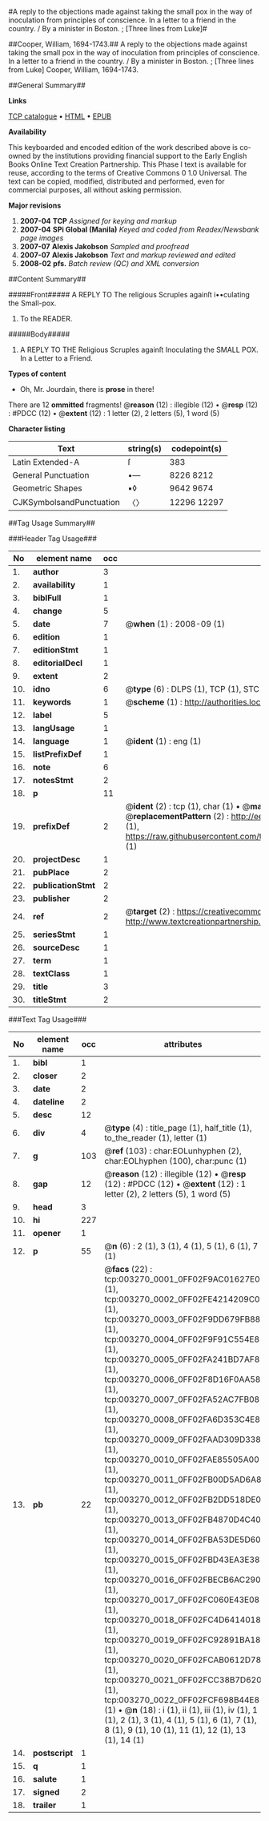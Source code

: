 #A reply to the objections made against taking the small pox in the way of inoculation from principles of conscience. In a letter to a friend in the country. / By a minister in Boston. ; [Three lines from Luke]#

##Cooper, William, 1694-1743.##
A reply to the objections made against taking the small pox in the way of inoculation from principles of conscience. In a letter to a friend in the country. / By a minister in Boston. ; [Three lines from Luke]
Cooper, William, 1694-1743.

##General Summary##

**Links**

[TCP catalogue](http://www.ota.ox.ac.uk/tcp/)  • 
[HTML](http://tei.it.ox.ac.uk/tcp/Texts-HTML/free/N02/N02747.html)  • 
[EPUB](http://tei.it.ox.ac.uk/tcp/Texts-EPUB/free/N02/N02747.epub)

**Availability**

This keyboarded and encoded edition of the
	       work described above is co-owned by the institutions
	       providing financial support to the Early English Books
	       Online Text Creation Partnership. This Phase I text is
	       available for reuse, according to the terms of Creative
	       Commons 0 1.0 Universal. The text can be copied,
	       modified, distributed and performed, even for
	       commercial purposes, all without asking permission.

**Major revisions**

1. __2007-04__ __TCP__ *Assigned for keying and markup*
1. __2007-04__ __SPi Global (Manila)__ *Keyed and coded from Readex/Newsbank page images*
1. __2007-07__ __Alexis Jakobson__ *Sampled and proofread*
1. __2007-07__ __Alexis Jakobson__ *Text and markup reviewed and edited*
1. __2008-02__ __pfs.__ *Batch review (QC) and XML conversion*

##Content Summary##

#####Front#####
A REPLY TO The religious Scruples againſt i••culating the Small-pox.
1. To the READER.

#####Body#####

1. A REPLY TO THE Religious Scruples againſt Inoculating the SMALL POX.
In a Letter to a Friend.

**Types of content**

  * Oh, Mr. Jourdain, there is **prose** in there!

There are 12 **ommitted** fragments! 
 @__reason__ (12) : illegible (12)  •  @__resp__ (12) : #PDCC (12)  •  @__extent__ (12) : 1 letter (2), 2 letters (5), 1 word (5)

**Character listing**


|Text|string(s)|codepoint(s)|
|---|---|---|
|Latin Extended-A|ſ|383|
|General Punctuation|•—|8226 8212|
|Geometric Shapes|▪◊|9642 9674|
|CJKSymbolsandPunctuation|〈〉|12296 12297|

##Tag Usage Summary##

###Header Tag Usage###

|No|element name|occ|attributes|
|---|---|---|---|
|1.|__author__|3||
|2.|__availability__|1||
|3.|__biblFull__|1||
|4.|__change__|5||
|5.|__date__|7| @__when__ (1) : 2008-09 (1)|
|6.|__edition__|1||
|7.|__editionStmt__|1||
|8.|__editorialDecl__|1||
|9.|__extent__|2||
|10.|__idno__|6| @__type__ (6) : DLPS (1), TCP (1), STC (1), NOTIS (1), IMAGE-SET (1), EVANS-CITATION (1)|
|11.|__keywords__|1| @__scheme__ (1) : http://authorities.loc.gov/ (1)|
|12.|__label__|5||
|13.|__langUsage__|1||
|14.|__language__|1| @__ident__ (1) : eng (1)|
|15.|__listPrefixDef__|1||
|16.|__note__|6||
|17.|__notesStmt__|2||
|18.|__p__|11||
|19.|__prefixDef__|2| @__ident__ (2) : tcp (1), char (1)  •  @__matchPattern__ (2) : ([0-9\-]+):([0-9IVX]+) (1), (.+) (1)  •  @__replacementPattern__ (2) : http://eebo.chadwyck.com/downloadtiff?vid=$1&page=$2 (1), https://raw.githubusercontent.com/textcreationpartnership/Texts/master/tcpchars.xml#$1 (1)|
|20.|__projectDesc__|1||
|21.|__pubPlace__|2||
|22.|__publicationStmt__|2||
|23.|__publisher__|2||
|24.|__ref__|2| @__target__ (2) : https://creativecommons.org/publicdomain/zero/1.0/ (1), http://www.textcreationpartnership.org/docs/. (1)|
|25.|__seriesStmt__|1||
|26.|__sourceDesc__|1||
|27.|__term__|1||
|28.|__textClass__|1||
|29.|__title__|3||
|30.|__titleStmt__|2||


###Text Tag Usage###

|No|element name|occ|attributes|
|---|---|---|---|
|1.|__bibl__|1||
|2.|__closer__|2||
|3.|__date__|2||
|4.|__dateline__|2||
|5.|__desc__|12||
|6.|__div__|4| @__type__ (4) : title_page (1), half_title (1), to_the_reader (1), letter (1)|
|7.|__g__|103| @__ref__ (103) : char:EOLunhyphen (2), char:EOLhyphen (100), char:punc (1)|
|8.|__gap__|12| @__reason__ (12) : illegible (12)  •  @__resp__ (12) : #PDCC (12)  •  @__extent__ (12) : 1 letter (2), 2 letters (5), 1 word (5)|
|9.|__head__|3||
|10.|__hi__|227||
|11.|__opener__|1||
|12.|__p__|55| @__n__ (6) : 2 (1), 3 (1), 4 (1), 5 (1), 6 (1), 7 (1)|
|13.|__pb__|22| @__facs__ (22) : tcp:003270_0001_0FF02F9AC01627E0 (1), tcp:003270_0002_0FF02FE4214209C0 (1), tcp:003270_0003_0FF02F9DD679FB88 (1), tcp:003270_0004_0FF02F9F91C554E8 (1), tcp:003270_0005_0FF02FA241BD7AF8 (1), tcp:003270_0006_0FF02F8D16F0AA58 (1), tcp:003270_0007_0FF02FA52AC7FB08 (1), tcp:003270_0008_0FF02FA6D353C4E8 (1), tcp:003270_0009_0FF02FAAD309D338 (1), tcp:003270_0010_0FF02FAE85505A00 (1), tcp:003270_0011_0FF02FB00D5AD6A8 (1), tcp:003270_0012_0FF02FB2DD518DE0 (1), tcp:003270_0013_0FF02FB4870D4C40 (1), tcp:003270_0014_0FF02FBA53DE5D60 (1), tcp:003270_0015_0FF02FBD43EA3E38 (1), tcp:003270_0016_0FF02FBECB6AC290 (1), tcp:003270_0017_0FF02FC060E43E08 (1), tcp:003270_0018_0FF02FC4D6414018 (1), tcp:003270_0019_0FF02FC92891BA18 (1), tcp:003270_0020_0FF02FCAB0612D78 (1), tcp:003270_0021_0FF02FCC38B7D620 (1), tcp:003270_0022_0FF02FCF698B44E8 (1)  •  @__n__ (18) : i (1), ii (1), iii (1), iv (1), 1 (1), 2 (1), 3 (1), 4 (1), 5 (1), 6 (1), 7 (1), 8 (1), 9 (1), 10 (1), 11 (1), 12 (1), 13 (1), 14 (1)|
|14.|__postscript__|1||
|15.|__q__|1||
|16.|__salute__|1||
|17.|__signed__|2||
|18.|__trailer__|1||
